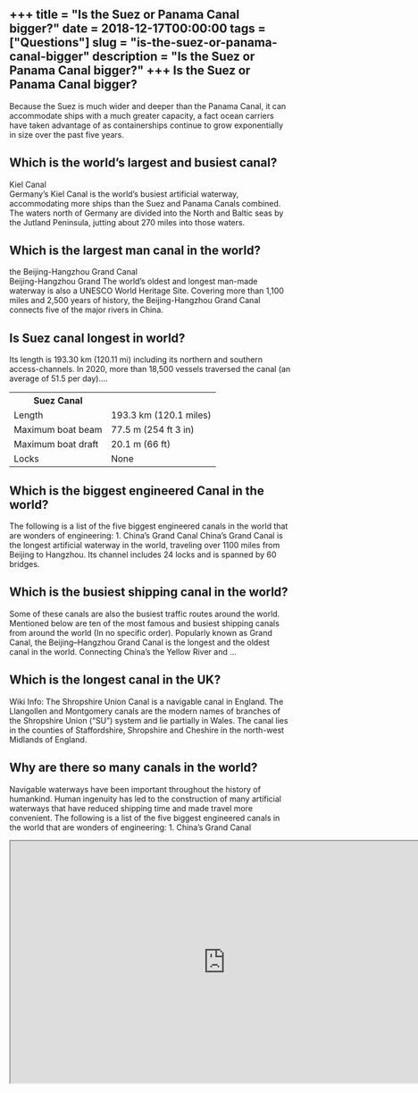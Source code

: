 +++
title = "Is the Suez or Panama Canal bigger?"
date = 2018-12-17T00:00:00
tags = ["Questions"]
slug = "is-the-suez-or-panama-canal-bigger"
description = "Is the Suez or Panama Canal bigger?"
+++
Is the Suez or Panama Canal bigger?
-----------------------------------

Because the Suez is much wider and deeper than the Panama Canal, it can accommodate ships with a much greater capacity, a fact ocean carriers have taken advantage of as containerships continue to grow exponentially in size over the past five years.

Which is the world’s largest and busiest canal?
-----------------------------------------------

Kiel Canal  
Germany’s Kiel Canal is the world’s busiest artificial waterway, accommodating more ships than the Suez and Panama Canals combined. The waters north of Germany are divided into the North and Baltic seas by the Jutland Peninsula, jutting about 270 miles into those waters.

Which is the largest man canal in the world?
--------------------------------------------

the Beijing-Hangzhou Grand Canal  
Beijing-Hangzhou Grand The world’s oldest and longest man-made waterway is also a UNESCO World Heritage Site. Covering more than 1,100 miles and 2,500 years of history, the Beijing-Hangzhou Grand Canal connects five of the major rivers in China.

Is Suez canal longest in world?
-------------------------------

Its length is 193.30 km (120.11 mi) including its northern and southern access-channels. In 2020, more than 18,500 vessels traversed the canal (an average of 51.5 per day)….

<table><tr><th>Suez Canal</th></tr><tr><td>Length</td><td>193.3 km (120.1 miles)</td></tr><tr><td>Maximum boat beam</td><td>77.5 m (254 ft 3 in)</td></tr><tr><td>Maximum boat draft</td><td>20.1 m (66 ft)</td></tr><tr><td>Locks</td><td>None</td></tr></table>

Which is the biggest engineered Canal in the world?
---------------------------------------------------

The following is a list of the five biggest engineered canals in the world that are wonders of engineering: 1. China’s Grand Canal China’s Grand Canal is the longest artificial waterway in the world, traveling over 1100 miles from Beijing to Hangzhou. Its channel includes 24 locks and is spanned by 60 bridges.

Which is the busiest shipping canal in the world?
-------------------------------------------------

Some of these canals are also the busiest traffic routes around the world. Mentioned below are ten of the most famous and busiest shipping canals from around the world (In no specific order). Popularly known as Grand Canal, the Beijing–Hangzhou Grand Canal is the longest and the oldest canal in the world. Connecting China’s the Yellow River and …

Which is the longest canal in the UK?
-------------------------------------

Wiki Info: The Shropshire Union Canal is a navigable canal in England. The Llangollen and Montgomery canals are the modern names of branches of the Shropshire Union (“SU”) system and lie partially in Wales. The canal lies in the counties of Staffordshire, Shropshire and Cheshire in the north-west Midlands of England.

Why are there so many canals in the world?
------------------------------------------

Navigable waterways have been important throughout the history of humankind. Human ingenuity has led to the construction of many artificial waterways that have reduced shipping time and made travel more convenient. The following is a list of the five biggest engineered canals in the world that are wonders of engineering: 1. China’s Grand Canal

<iframe allow="accelerometer; autoplay; clipboard-write; encrypted-media; gyroscope; picture-in-picture" allowfullscreen="" class="__youtube_prefs__  epyt-is-override  no-lazyload" data-no-lazy="1" data-origheight="433" data-origwidth="770" data-skipgform_ajax_framebjll="" height="433" id="_ytid_62668" loading="lazy" src="https://www.youtube.com/embed/bgHdyuz-rro?enablejsapi=1&autoplay=0&cc_load_policy=0&cc_lang_pref=&iv_load_policy=1&loop=0&modestbranding=0&rel=1&fs=1&playsinline=0&autohide=2&theme=dark&color=red&controls=1&" title="YouTube player" width="770"></iframe>
